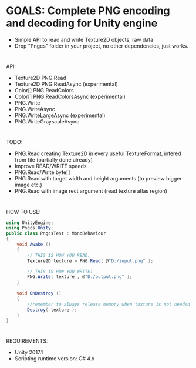# GOALS: Complete PNG encoding and decoding for Unity engine
- Simple API to read and write Texture2D objects, raw data
- Drop "Pngcs" folder in your project, no other dependencies, just works.
#
API:
- Texture2D PNG.Read
- Texture2D PNG.ReadAsync (experimental)
- Color[] PNG.ReadColors
- Color[] PNG.ReadColorsAsync (experimental)
- PNG.Write
- PNG.WriteAsync
- PNG.WriteLargeAsync (experimental)
- PNG.WriteGrayscaleAsync
#
TODO:
- PNG.Read creating Texture2D in every useful TextureFormat, infered from file (partially done already)
- Improve READ/WRITE speeds
- PNG.Read/Write byte[]
- PNG.Read with target width and height arguments (to preview bigger image etc.)
- PNG.Read with image rect argument (read texture atlas region)
#
HOW TO USE:
```C#
using UnityEngine;
using Pngcs.Unity;
public class PngcsTest : MonoBehaviour
{
    void Awake ()
    {
        // THIS IS HOW YOU READ:
        Texture2D texture = PNG.Read( @"D:/input.png" );

        // THIS IS HOW YOU WRITE:
        PNG.Write( texture , @"D:/output.png" );
    }
    
    void OnDestroy ()
    {
        //remember to always release memory when texture is not needed anymore:
        Destroy( texture );
    }
}
```
#
REQUIREMENTS:
- Unity 2017.1
- Scripting runtime version: C# 4.x
#

